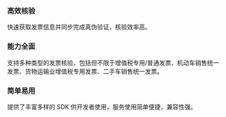 ### 高效核验
快速获取发票信息并同步完成真伪验证，核验效率高。

### 能力全面
支持多种类型的发票核验，包括但不限于增值税专用/普通发票、机动车销售统一发票、货物运输业增值税专用发票、二手车销售统一发票。

### 简单易用
提供了丰富多样的 SDK 供开发者使用，服务使用简单便捷，兼容性强。
